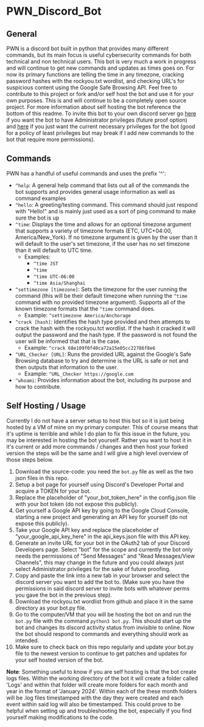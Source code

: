 # PWN_Discord_Bot

## General
PWN is a discord bot built in python that provides many different commands, but its main focus is useful cybersecurity commands for both technical and non technical users. This bot is very much a work in progress and will continue to get new commands and updates as times goes on. For now its primary functions are telling the time in any timezone, cracking password hashes with the rockyou.txt wordlist, and checking URL's for suspicious content using the Google Safe Browsing API. Feel free to contribute to this project or fork and/or self host the bot and use it for your own purposes. This is and will continue to be a completely open source project. For more information about self hosting the bot reference the bottom of this readme. To invite this bot to your own discord server go [here](https://discord.com/oauth2/authorize?client_id=1190778555903258765&permissions=8&scope=bot) if you want the bot to have Administrator privileges (future proof option) and [here](https://discord.com/api/oauth2/authorize?client_id=1190778555903258765&permissions=3072&scope=bot) if you just want the current necessary privileges for the bot (good for a policy of least privileges but may break if I add new commands to the bot that require more permissions).

## Commands
PWN has a handful of useful commands and uses the prefix '^':

- `^help`: A general help command that lists out all of the commands the bot supports and provides general usage information as well as command examples
- `^hello`: A greeting/testing command. This command should just respond with "Hello!" and is mainly just used as a sort of ping command to make sure the bot is up
- `^time`: Displays the time and allows for an optional timezone argument that supports a variety of timezone formats (ETC, UTC+04:00, America/New_York). If no timezone argument is given by the user than it will default to the user's set timezone, if the user has no set timezone than it will default to UTC time.
    - Examples:
        - `^time JST`
        - `^time`
        - `^time UTC-06:00`
        - `^time Asia/Shanghai`
- `^settimezone [timezone]`: Sets the timezone for the user running the command (this will be their default timezone when running the `^time` command with no provided timezone argument). Supports all of the known timezone formats that the `^time` command does.
    - Example: `^settimezone America/Anchorage`
- `^crack [hash]`: Identifies the hash type provided and then attempts to crack the hash with the rockyou.tct wordlist. If the hash it cracked it will output the password and the hash type. If the password is not found the user will be informed that that is the case.
    - Example: `^crack 68e109f0f40ca72a15e05cc22786f8e6`
- `^URL_Checker [URL]`: Runs the provided URL against the Google's Safe Browsing database to try and determine is the URL is safe or not and then outputs that information to the user.
    - Example: `^URL_Checker https://google.com`
- `^whoami`: Provides information about the bot, including its purpose and how to contribute.

## Self Hosting / Usage
Currently I do not have a server setup to host this bot so it is just being hosted by a VM of mine on my primary computer. This of course means that it's uptime is terrible and while I do plan to fix this issue in the future, you may be interested in hosting the bot yourself. Rather you want to host it in it's current or add more commands / changes and then host your forked version the steps will be the same and I will give a high level overview of those steps below.

1. Download the source-code: you need the `bot.py` file as well as the two json files in this repo.
2. Setup a bot page for yourself using Discord's Developer Portal and acquire a TOKEN for your bot.
3. Replace the placeholder of "your_bot_token_here" in the config.json file with your bot token (do not expose this publicly).
4. Get yourself a Google API key by going to the Google Cloud Console, starting a new project and generating an API key for yourself (do not expose this publicly).
5. Take your Google API key and replace the placeholder of "your_google_api_key_here" in the api_keys.json file with this API key.
7. Generate an invite URL for your bot in the OAuth2 tab of your Discord Developers page. Select "bot" for the scope and currently the bot only needs the permissions of "Send Messages" and "Read Messages/View Channels", this may change in the future and you could always just select Administrator privileges for the sake of future proofing.
8. Copy and paste the link into a new tab in your browser and select the discord server you want to add the bot to. (Make sure you have the permissions in said discord server to invite bots with whatever perms you gave the bot in the previous step).
9. Download the rockyou.txt wordlist from github and place it in the same directory as your bot.py file.
10. Go to the computer/VM that you will be hosting the bot on and run the `bot.py` file with the command `python3 bot.py`. This should start up the bot and changes its discord activity status from invisible to online. Now the bot should respond to commands and everything should work as intended.
11. Make sure to check back on this repo regularly and update your bot.py file to the newest version to continue to get patches and updates for your self hosted version of the bot. 

**Note**: Something useful to know if you are self hosting is that the bot create logs files. Within the working directory of the bot it will create a folder called 'Logs' and within that folder will create more folders for each month and year in the format of 'January 2024'. Within each of the these month folders will be .log files timestamped with the day they were created and each event within said log will also be timestamped. This could prove to be helpful when setting up and troubleshooting the bot, especially if you find yourself making modifications to the code. 
